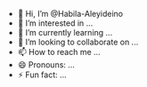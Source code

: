 - 👋 Hi, I’m @Habila-Aleyideino
- 👀 I’m interested in ...
- 🌱 I’m currently learning ...
- 💞️ I’m looking to collaborate on ...
- 📫 How to reach me ...
- 😄 Pronouns: ...
- ⚡ Fun fact: ...

<!---
Habila-Aleyideino/Habila-Aleyideino is a ✨ special ✨ repository because its `README.md` (this file) appears on your GitHub profile.
You can click the Preview link to take a look at your changes.
--->
